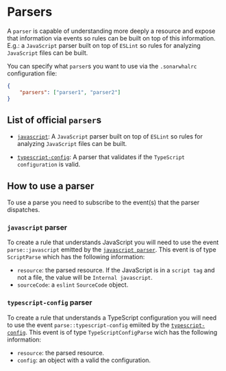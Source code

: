 # Parsers

A `parser` is capable of understanding more deeply a resource and expose
that information via events so rules can be built on top of this information.
E.g.: a `JavaScript` parser built on top of `ESLint` so rules for analyzing
`JavaScript` files can be built.

You can specify what `parser`s you want to use via the `.sonarwhalrc`
configuration file:

```json
{
    "parsers": ["parser1", "parser2"]
}
```

## List of official `parser`s

* [`javascript`][@sonarwhal/parser-javascript]: A `JavaScript`
parser built on top of `ESLint` so rules for analyzing `JavaScript`
files can be built.

* [`typescript-config`][@sonarwhal/parser-typescript-config]: A parser
that validates if the `TypeScript configuration` is valid.

## How to use a parser

To use a parse you need to subscribe to the event(s) that the parser dispatches.

### `javascript` parser

To create a rule that understands JavaScript you will need to use the
event `parse::javascript` emitted by the
[`javascript parser`][@sonarwhal/parser-javascript].
This event is of type `ScriptParse` which has the following information:

* `resource`: the parsed resource. If the JavaScript is in a `script tag`
  and not a file, the value will be `Internal javascript`.
* `sourceCode`: a `eslint` `SourceCode` object.

### `typescript-config` parser

To create a rule that understands a TypeScript configuration you will need
to use the event `parse::typescript-config` emiited by the
[`typescript-config`][@sonarwhal/parser-typescript-config].
This event is of type `TypeScriptConfigParse` wich has the following
information:

  * `resource`: the parsed resource.
  * `config`: an object with a valid the configuration.

<!-- Link labels: -->

[@sonarwhal/parser-javascript]: https://npmjs.com/packages/@sonarwhal/parser-javascript/
[@sonarwhal/parser-typescript-config]:https://npmjs.com/packages/@sonarwhal/parser-typescript-config/
